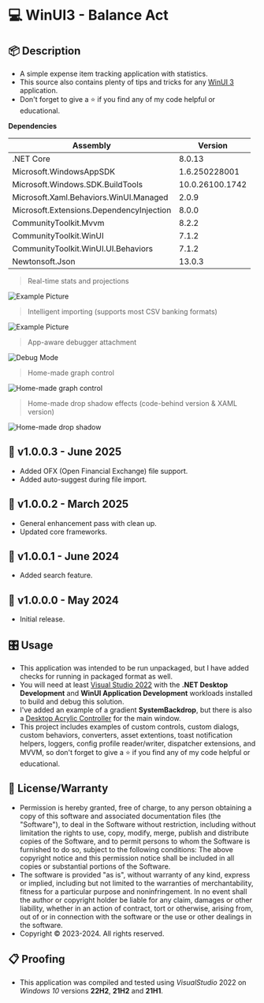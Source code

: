 # 💻 WinUI3 - Balance Act

## 📦 Description

- A simple expense item tracking application with statistics.
- This source also contains plenty of tips and tricks for any [WinUI 3](https://github.com/Microsoft/microsoft-ui-xaml) application.
- Don't forget to give a ⭐ if you find any of my code helpful or educational.

**Dependencies**

| Assembly | Version |
| ---- | ---- |
| .NET Core | 8.0.13 |
| Microsoft.WindowsAppSDK | 1.6.250228001 |
| Microsoft.Windows.SDK.BuildTools | 10.0.26100.1742 |
| Microsoft.Xaml.Behaviors.WinUI.Managed | 2.0.9 |
| Microsoft.Extensions.DependencyInjection | 8.0.0 |
| CommunityToolkit.Mvvm | 8.2.2 |
| CommunityToolkit.WinUI | 7.1.2 |
| CommunityToolkit.WinUI.UI.Behaviors | 7.1.2 |
| Newtonsoft.Json | 13.0.3 |

> Real-time stats and projections

![Example Picture](./ScreenShot1.png)

> Intelligent importing (supports most CSV banking formats)

![Example Picture](./ScreenShot2.png)

> App-aware debugger attachment

![Debug Mode](./ScreenShot3.png)

> Home-made graph control

![Home-made graph control](./ScreenShot5.png)

> Home-made drop shadow effects (code-behind version & XAML version)

![Home-made drop shadow](./ScreenShot4.png)

## 📝 v1.0.0.3 - June 2025
* Added OFX (Open Financial Exchange) file support.
* Added auto-suggest during file import.

## 📝 v1.0.0.2 - March 2025
* General enhancement pass with clean up.
* Updated core frameworks.

## 📝 v1.0.0.1 - June 2024
* Added search feature.

 ## 📝 v1.0.0.0 - May 2024
* Initial release.

## 🎛️ Usage
* This application was intended to be run unpackaged, but I have added checks for running in packaged format as well.
* You will need at least [Visual Studio 2022](https://visualstudio.microsoft.com/downloads/) with the **.NET Desktop Development** and **WinUI Application Development** workloads installed to build and debug this solution.
* I've added an example of a gradient **SystemBackdrop**, but there is also a [Desktop Acrylic Controller](https://learn.microsoft.com/en-us/windows/windows-app-sdk/api/winrt/microsoft.ui.composition.systembackdrops.desktopacryliccontroller?view=windows-app-sdk-1.5) for the main window.
* This project includes examples of custom controls, custom dialogs, custom behaviors, converters, asset extentions, toast notification helpers, loggers, config profile reader/writer, dispatcher extensions, and MVVM, so don't forget to give a ⭐ if you find any of my code helpful or educational.

## 🧾 License/Warranty
* Permission is hereby granted, free of charge, to any person obtaining a copy of this software and associated documentation files (the "Software"), to deal in the Software without restriction, including without limitation the rights to use, copy, modify, merge, publish and distribute copies of the Software, and to permit persons to whom the Software is furnished to do so, subject to the following conditions: The above copyright notice and this permission notice shall be included in all copies or substantial portions of the Software.
* The software is provided "as is", without warranty of any kind, express or implied, including but not limited to the warranties of merchantability, fitness for a particular purpose and noninfringement. In no event shall the author or copyright holder be liable for any claim, damages or other liability, whether in an action of contract, tort or otherwise, arising from, out of or in connection with the software or the use or other dealings in the software.
* Copyright © 2023-2024. All rights reserved.

## 📋 Proofing
* This application was compiled and tested using *VisualStudio* 2022 on *Windows 10* versions **22H2**, **21H2** and **21H1**.

